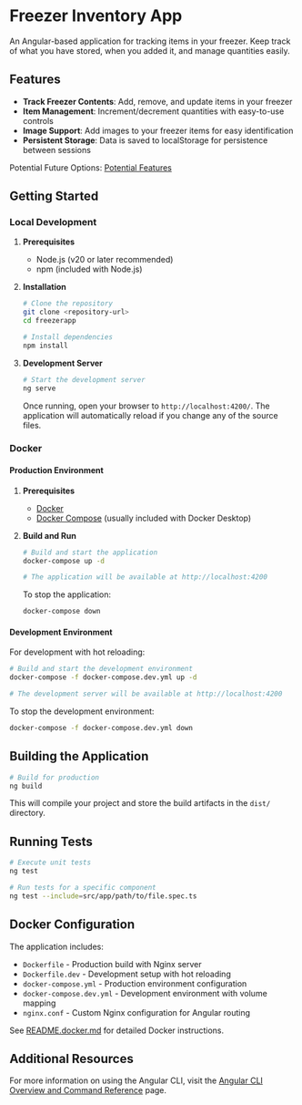 # Freezer Inventory App

An Angular-based application for tracking items in your freezer. Keep track of what you have stored, when you added it, and manage quantities easily.

## Features

- **Track Freezer Contents**: Add, remove, and update items in your freezer
- **Item Management**: Increment/decrement quantities with easy-to-use controls
- **Image Support**: Add images to your freezer items for easy identification
- **Persistent Storage**: Data is saved to localStorage for persistence between sessions

Potential Future Options: [Potential Features](../freezerapp/POTENTIAL_FEATURES.md)

## Getting Started

### Local Development

1. **Prerequisites**
   - Node.js (v20 or later recommended)
   - npm (included with Node.js)

2. **Installation**
   ```bash
   # Clone the repository
   git clone <repository-url>
   cd freezerapp
   
   # Install dependencies
   npm install
   ```

3. **Development Server**
   ```bash
   # Start the development server
   ng serve
   ```

   Once running, open your browser to `http://localhost:4200/`. The application will automatically reload if you change any of the source files.

### Docker

#### Production Environment

1. **Prerequisites**
   - [Docker](https://docs.docker.com/get-docker/)
   - [Docker Compose](https://docs.docker.com/compose/install/) (usually included with Docker Desktop)

2. **Build and Run**
   ```bash
   # Build and start the application
   docker-compose up -d
   
   # The application will be available at http://localhost:4200
   ```

   To stop the application:
   ```bash
   docker-compose down
   ```

#### Development Environment

For development with hot reloading:

```bash
# Build and start the development environment
docker-compose -f docker-compose.dev.yml up -d

# The development server will be available at http://localhost:4200
```

To stop the development environment:
```bash
docker-compose -f docker-compose.dev.yml down
```

## Building the Application

```bash
# Build for production
ng build
```

This will compile your project and store the build artifacts in the `dist/` directory.

## Running Tests

```bash
# Execute unit tests
ng test

# Run tests for a specific component
ng test --include=src/app/path/to/file.spec.ts
```

## Docker Configuration

The application includes:

- `Dockerfile` - Production build with Nginx server
- `Dockerfile.dev` - Development setup with hot reloading
- `docker-compose.yml` - Production environment configuration
- `docker-compose.dev.yml` - Development environment with volume mapping
- `nginx.conf` - Custom Nginx configuration for Angular routing

See [README.docker.md](README.docker.md) for detailed Docker instructions.

## Additional Resources

For more information on using the Angular CLI, visit the [Angular CLI Overview and Command Reference](https://angular.dev/tools/cli) page.
